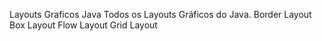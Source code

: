 Layouts Graficos Java
Todos os Layouts Gráficos do Java. Border Layout Box Layout Flow Layout Grid Layout